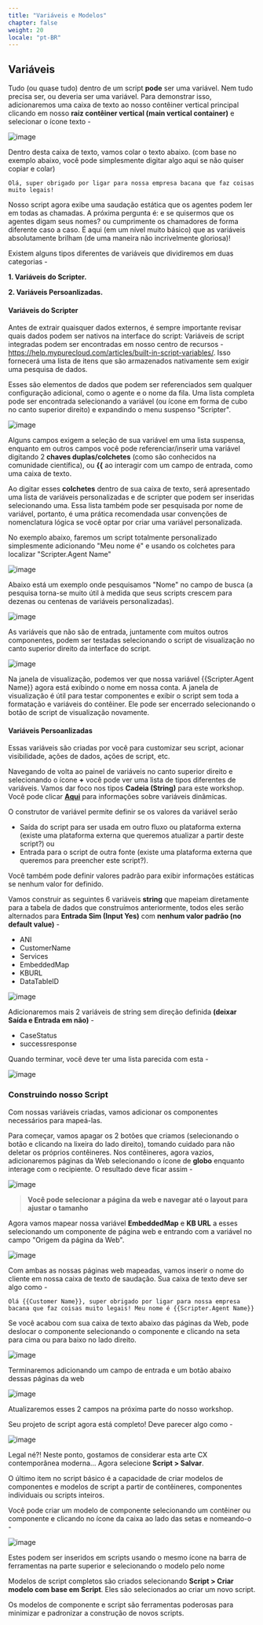 ```yaml
---
title: "Variáveis e Modelos"
chapter: false
weight: 20
locale: "pt-BR"
---
```


## Variáveis

Tudo (ou quase tudo) dentro de um script **pode** ser uma variável. Nem tudo precisa ser, ou deveria ser uma variável. Para demonstrar isso, adicionaremos uma caixa de texto ao nosso contêiner vertical principal clicando em nosso **raiz contêiner vertical (main vertical container)** e selecionar o ícone texto -

![image](/images/scripttextbox.PNG)

Dentro desta caixa de texto, vamos colar o texto abaixo. (com base no exemplo abaixo, você pode simplesmente digitar algo aqui se não quiser copiar e colar)

```
Olá, super obrigado por ligar para nossa empresa bacana que faz coisas muito legais! 
```
Nosso script agora exibe uma saudação estática que os agentes podem ler em todas as chamadas. A próxima pergunta é: e se quisermos que os agentes digam seus nomes? ou cumprimente os chamadores de forma diferente caso a caso. É aqui (em um nível muito básico) que as variáveis absolutamente brilham (de uma maneira não incrivelmente gloriosa)!

Existem alguns tipos diferentes de variáveis que dividiremos em duas categorias - 

**1. Variáveis do Scripter.**

**2. Variáveis Persoanlizadas.**

 #### Variáveis do Scripter

Antes de extrair quaisquer dados externos, é sempre importante revisar quais dados podem ser nativos na interface do script: Variáveis de script integradas podem ser encontradas em nosso centro de recursos - https://help.mypurecloud.com/articles/built-in-script-variables/. Isso fornecerá uma lista de itens que são armazenados nativamente sem exigir uma pesquisa de dados.

Esses são elementos de dados que podem ser referenciados sem qualquer configuração adicional, como o agente e o nome da fila. Uma lista completa pode ser encontrada selecionando a variável (ou ícone em forma de cubo no canto superior direito) e expandindo o menu suspenso "Scripter".

![image](/images/scriptscriptervariables.PNG)

Alguns campos exigem a seleção de sua variável em uma lista suspensa, enquanto em outros campos você pode referenciar/inserir uma variável digitando 2 **chaves duplas/colchetes** (como são conhecidos na comunidade científica), ou **{{** ao interagir com um campo de entrada, como uma caixa de texto.

Ao digitar esses **colchetes** dentro de sua caixa de texto, será apresentado uma lista de variáveis personalizadas e de scripter que podem ser inseridas selecionando uma. Essa lista também pode ser pesquisada por nome de variável, portanto, é uma prática recomendada usar convenções de nomenclatura lógica se você optar por criar uma variável personalizada.

No exemplo abaixo, faremos um script totalmente personalizado simplesmente adicionando "Meu nome é" e usando os colchetes para localizar "Scripter.Agent Name"

![image](/images/scriptagentvariable.PNG)

Abaixo está um exemplo onde pesquisamos "Nome" no campo de busca (a pesquisa torna-se muito útil à medida que seus scripts crescem para dezenas ou centenas de variáveis personalizadas).

![image](/images/scriptvariablesearch.PNG)

As variáveis que não são de entrada, juntamente com muitos outros componentes, podem ser testadas selecionando o script de visualização no canto superior direito da interface do script.

![image](/images/scriptpreview.PNG)

Na janela de visualização, podemos ver que nossa variável {{Scripter.Agent Name}} agora está exibindo o nome em nossa conta. A janela de visualização é útil para testar componentes e exibir o script sem toda a formatação e variáveis do contêiner. Ele pode ser encerrado selecionando o botão de script de visualização novamente.

#### Variáveis Persoanlizadas
Essas variáveis são criadas por você para customizar seu script, acionar visibilidade, ações de dados, ações de script, etc.

Navegando de volta ao painel de variáveis no canto superior direito e selecionando o ícone **+** você pode ver uma lista de tipos diferentes de variáveis. Vamos dar foco nos tipos **Cadeia (String)** para este workshop. Você pode clicar [**Aqui**](https://help.mypurecloud.com/articles/dynamic-script-variables/) para informações sobre variáveis dinâmicas.

O construtor de variável permite definir se os valores da variável serão 
 * Saída do script para ser usada em outro fluxo ou plataforma externa (existe uma plataforma externa que queremos atualizar a partir deste script?)
 ou
 * Entrada para o script de outra fonte (existe uma plataforma externa que queremos para preencher este script?).
 
 Você também pode definir valores padrão para exibir informações estáticas se nenhum valor for definido.

Vamos construir as seguintes 6 variáveis **string** que mapeiam diretamente para a tabela de dados que construímos anteriormente, todos eles serão alternados para **Entrada Sim (Input Yes)** com **nenhum valor padrão (no default value)** - 
  * ANI 
  * CustomerName
  * Services
  * EmbeddedMap
  * KBURL
  * DataTableID

![image](/images/scriptcustomvariable.PNG)

Adicionaremos mais 2 variáveis de string sem direção definida **(deixar Saída e Entrada em não)** - 
  * CaseStatus
  * successresponse

Quando terminar, você deve ter uma lista parecida com esta - 

![image](/images/scriptvariablelist.PNG)

### Construindo nosso Script

Com nossas variáveis criadas, vamos adicionar os componentes necessários para mapeá-las.

Para começar, vamos apagar os 2 botões que criamos (selecionando o botão e clicando na lixeira do lado direito), tomando cuidado para não deletar os próprios contêineres. Nos contêineres, agora vazios, adicionaremos páginas da Web selecionando o ícone de **globo** enquanto interage com o recipiente. O resultado deve ficar assim - 

![image](/images/scriptwebpages.PNG)

> **Você pode selecionar a página da web e navegar até o layout para ajustar o tamanho**

Agora vamos mapear nossa variável **EmbeddedMap** e **KB URL** a esses selecionando um componente de página web e entrando com a variável no campo "Origem da página da Web".

![image](/images/scriptwebpagesource.PNG)

Com ambas as nossas páginas web mapeadas, vamos inserir o nome do cliente em nossa caixa de texto de saudação. Sua caixa de texto deve ser algo como - 

```
Olá {{Customer Name}}, super obrigado por ligar para nossa empresa bacana que faz coisas muito legais! Meu nome é {{Scripter.Agent Name}}
```

Se você acabou com sua caixa de texto abaixo das páginas da Web, pode deslocar o componente selecionando o componente e clicando na seta para cima ou para baixo no lado direito. 

![image](/images/scriptupdown.PNG)

Terminaremos adicionando um campo de entrada e um botão abaixo dessas páginas da web

![image](/images/scriptbuttoninput.PNG)

Atualizaremos esses 2 campos na próxima parte do nosso workshop.

Seu projeto de script agora está completo! Deve parecer algo como - 

![image](/images/scriptcomplete2.PNG)

Legal né?! Neste ponto, gostamos de considerar esta arte CX contemporânea moderna... Agora selecione **Script > Salvar**.

O último item no script básico é a capacidade de criar modelos de componentes e modelos de script a partir de contêineres, componentes individuais ou scripts inteiros. 

Você pode criar um modelo de componente selecionando um contêiner ou componente e clicando no ícone da caixa ao lado das setas e nomeando-o - 

![image](/images/scriptcomponenttemplate.PNG)

Estes podem ser inseridos em scripts usando o mesmo ícone na barra de ferramentas na parte superior e selecionando o modelo pelo nome

Modelos de script completos são criados selecionando **Script > Criar modelo com base em Script**. Eles são selecionados ao criar um novo script.

Os modelos de componente e script são ferramentas poderosas para minimizar e padronizar a construção de novos scripts.